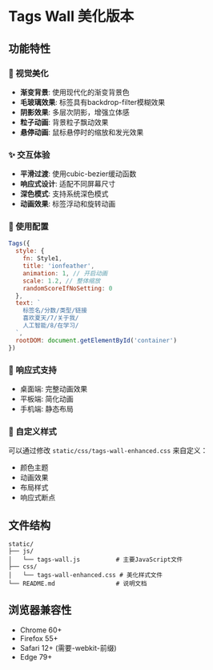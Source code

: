 # Tags Wall 美化版本

## 功能特性

### 🎨 视觉美化
- **渐变背景**: 使用现代化的渐变背景色
- **毛玻璃效果**: 标签具有backdrop-filter模糊效果
- **阴影效果**: 多层次阴影，增强立体感
- **粒子动画**: 背景粒子飘动效果
- **悬停动画**: 鼠标悬停时的缩放和发光效果

### ✨ 交互体验
- **平滑过渡**: 使用cubic-bezier缓动函数
- **响应式设计**: 适配不同屏幕尺寸
- **深色模式**: 支持系统深色模式
- **动画效果**: 标签浮动和旋转动画

### 🎯 使用配置

```javascript
Tags({
  style: {
    fn: Style1,
    title: 'ionfeather',
    animation: 1, // 开启动画
    scale: 1.2, // 整体缩放
    randomScoreIfNoSetting: 0
  },
  text: `
    标签名/分数/类型/链接
    喜欢夏天/7/关于我/
    人工智能/8/在学习/
  `,
  rootDOM: document.getElementById('container')
})
```

### 📱 响应式支持
- 桌面端: 完整动画效果
- 平板端: 简化动画
- 手机端: 静态布局

### 🎨 自定义样式
可以通过修改 `static/css/tags-wall-enhanced.css` 来自定义：
- 颜色主题
- 动画效果
- 布局样式
- 响应式断点

## 文件结构
```
static/
├── js/
│   └── tags-wall.js          # 主要JavaScript文件
├── css/
│   └── tags-wall-enhanced.css # 美化样式文件
└── README.md                 # 说明文档
```

## 浏览器兼容性
- Chrome 60+
- Firefox 55+
- Safari 12+ (需要-webkit-前缀)
- Edge 79+ 